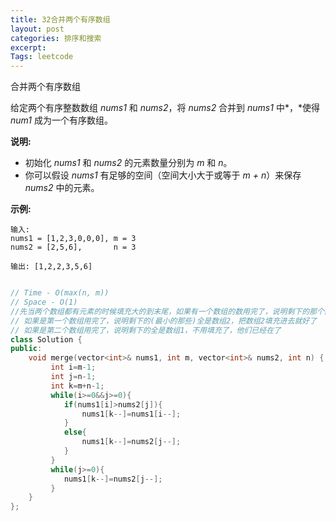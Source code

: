 ```yaml
---
title: 32合并两个有序数组
layout: post
categories: 排序和搜索
excerpt: 
Tags: leetcode
---
```


 合并两个有序数组

给定两个有序整数数组 *nums1* 和 *nums2*，将 *nums2* 合并到 *nums1* 中*，*使得 *num1* 成为一个有序数组。

**说明:**

- 初始化 *nums1* 和 *nums2* 的元素数量分别为 *m* 和 *n*。
- 你可以假设 *nums1* 有足够的空间（空间大小大于或等于 *m + n*）来保存 *nums2* 中的元素。

**示例:**

```
输入:
nums1 = [1,2,3,0,0,0], m = 3
nums2 = [2,5,6],       n = 3

输出: [1,2,2,3,5,6]
```

```c++

// Time - O(max(n, m))
// Space - O(1)
//先当两个数组都有元素的时候填充大的到末尾，如果有一个数组的数用完了，说明剩下的那个数组的所有数都小于当前填充的位置：
// 如果是第一个数组用完了，说明剩下的(最小的那些)全是数组2，把数组2填充进去就好了
// 如果是第二个数组用完了，说明剩下的全是数组1，不用填充了，他们已经在了
class Solution {
public:
    void merge(vector<int>& nums1, int m, vector<int>& nums2, int n) {
         int i=m-1;
         int j=n-1;
         int k=m+n-1;
         while(i>=0&&j>=0){
         	if(nums1[i]>nums2[j]){
         		nums1[k--]=nums1[i--];
         	}
         	else{
         		nums1[k--]=nums2[j--];
         	}
         }
         while(j>=0){
         	nums1[k--]=nums2[j--];
         }
    }
};
```

